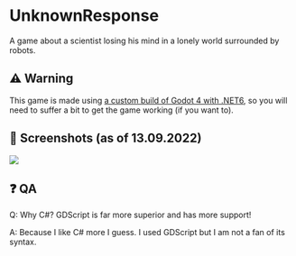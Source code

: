 ﻿
# UnknownResponse
A game about a scientist losing his mind in a lonely world surrounded by robots.

## ⚠️ Warning
This game is made using [a custom build of Godot 4 with .NET6](https://github.com/godotengine/godot/pull/64089), so you will need to suffer a bit to get the game working (if you want to).

## 📸 Screenshots (as of 13.09.2022)
<img src="https://i.imgur.com/rUP77EI.png">

## ❓ QA
Q: Why C#? GDScript is far more superior and has more support!

A: Because I like C# more I guess. I used GDScript but I am not a fan of its syntax.